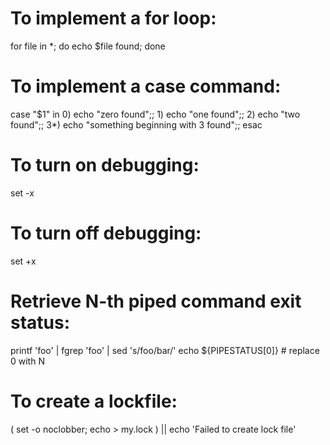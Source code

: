# To implement a for loop:

for file in \*;
do
echo $file found;
done

# To implement a case command:

case "$1"
in 0) echo "zero found";; 1) echo "one found";; 2) echo "two found";;
3\*) echo "something beginning with 3 found";;
esac

# To turn on debugging:

set -x

# To turn off debugging:

set +x

# Retrieve N-th piped command exit status:

printf 'foo' | fgrep 'foo' | sed 's/foo/bar/'
echo ${PIPESTATUS[0]} # replace 0 with N

# To create a lockfile:

( set -o noclobber; echo > my.lock ) || echo 'Failed to create lock file'
